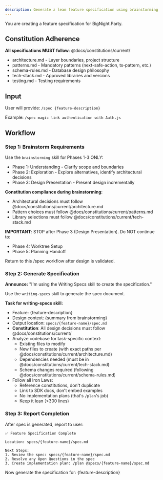 ```yaml
---
description: Generate a lean feature specification using brainstorming and the writing-specs skill
---
```


You are creating a feature specification for BigNight.Party.

## Constitution Adherence

**All specifications MUST follow**: @docs/constitutions/current/
- architecture.md - Layer boundaries, project structure
- patterns.md - Mandatory patterns (next-safe-action, ts-pattern, etc.)
- schema-rules.md - Database design philosophy
- tech-stack.md - Approved libraries and versions
- testing.md - Testing requirements

## Input

User will provide: `/spec {feature-description}`

Example: `/spec magic link authentication with Auth.js`

## Workflow

### Step 1: Brainstorm Requirements

Use the `brainstorming` skill for Phases 1-3 ONLY:
- Phase 1: Understanding - Clarify scope and boundaries
- Phase 2: Exploration - Explore alternatives, identify architectural decisions
- Phase 3: Design Presentation - Present design incrementally

**Constitution compliance during brainstorming:**
- Architectural decisions must follow @docs/constitutions/current/architecture.md
- Pattern choices must follow @docs/constitutions/current/patterns.md
- Library selections must follow @docs/constitutions/current/tech-stack.md

**IMPORTANT**: STOP after Phase 3 (Design Presentation). Do NOT continue to:
- Phase 4: Worktree Setup
- Phase 5: Planning Handoff

Return to this /spec workflow after design is validated.

### Step 2: Generate Specification

**Announce:** "I'm using the Writing Specs skill to create the specification."

Use the `writing-specs` skill to generate the spec document.

**Task for writing-specs skill:**
- Feature: {feature-description}
- Design context: {summary from brainstorming}
- Output location: `specs/{feature-name}/spec.md`
- **Constitution**: All design decisions must follow @docs/constitutions/current/
- Analyze codebase for task-specific context:
  - Existing files to modify
  - New files to create (with exact paths per @docs/constitutions/current/architecture.md)
  - Dependencies needed (must be in @docs/constitutions/current/tech-stack.md)
  - Schema changes required (following @docs/constitutions/current/schema-rules.md)
- Follow all Iron Laws:
  - Reference constitutions, don't duplicate
  - Link to SDK docs, don't embed examples
  - No implementation plans (that's `/plan`'s job)
  - Keep it lean (<300 lines)

### Step 3: Report Completion

After spec is generated, report to user:

```
✅ Feature Specification Complete

Location: specs/{feature-name}/spec.md

Next Steps:
1. Review the spec: specs/{feature-name}/spec.md
2. Resolve any Open Questions in the spec
3. Create implementation plan: /plan @specs/{feature-name}/spec.md
```

Now generate the specification for: {feature-description}
